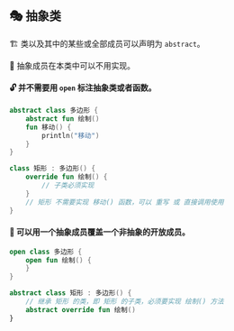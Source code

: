 ## 🎭 抽象类

🏗️ 类以及其中的某些或全部成员可以声明为 `abstract`。

🚫 抽象成员在本类中可以不用实现。

#### 🔓 并不需要用 `open` 标注抽象类或者函数。

```kotlin
abstract class 多边形 {
    abstract fun 绘制()
    fun 移动() {
        println("移动")
    }
}

class 矩形 : 多边形() {
    override fun 绘制() {
        // 子类必须实现
    }
    // 矩形 不需要实现 移动() 函数，可以 重写 或 直接调用使用
}
```

#### 🔀 可以用一个抽象成员覆盖一个非抽象的开放成员。

```kotlin
open class 多边形 {
    open fun 绘制() {
    }
}

abstract class 矩形 : 多边形() {
    // 继承 矩形 的类，即 矩形 的子类，必须要实现 绘制() 方法
    abstract override fun 绘制()
}
```
